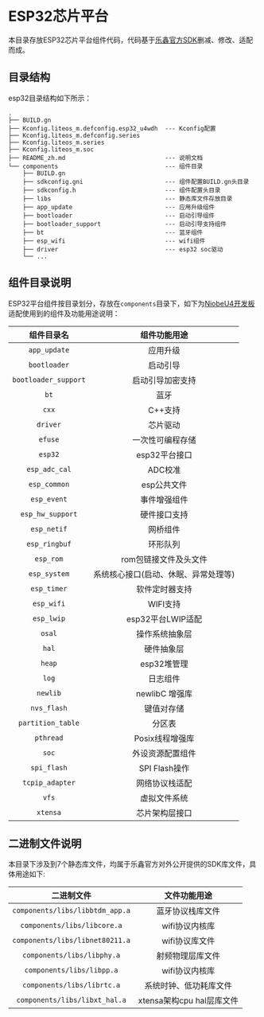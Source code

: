 # ESP32芯片平台

本目录存放ESP32芯片平台组件代码，代码基于[乐鑫官方SDK](https://github.com/espressif/esp-idf/tree/release/v4.3/components)删减、修改、适配而成。

## 目录结构

esp32目录结构如下所示：

```
.
├── BUILD.gn
├── Kconfig.liteos_m.defconfig.esp32_u4wdh	---	Kconfig配置
├── Kconfig.liteos_m.defconfig.series		
├── Kconfig.liteos_m.series						
├── Kconfig.liteos_m.soc						
├── README_zh.md							---	说明文档
└── components								---	组件目录
    ├── BUILD.gn
    ├── sdkconfig.gni						---	组件配置BUILD.gn头目录
    ├── sdkconfig.h							---	组件配置头目录
    ├── libs								--- 静态库文件存放目录
    ├── app_update							--- 应用升级组件
    ├── bootloader							--- 启动引导组件
    ├── bootloader_support					--- 启动引导支持组件
    ├── bt									--- 蓝牙组件
    ├── esp_wifi							--- wifi组件
    ├── driver								--- esp32 soc驱动
    └── ...
```

## 组件目录说明

ESP32平台组件按目录划分，存放在`components`目录下，如下为[NiobeU4开发板](https://gitee.com/openharmony-sig/device_board_openvalley/blob/master/niobeu4/README_zh.md)适配使用到的组件及功能用途说明：

| 组件目录名  | 组件功能用途 |
| :-----------: | :----------------------------------------------------------: |
| `app_update` | 应用升级 |
| `bootloader` | 启动引导 |
| `bootloader_support` | 启动引导加密支持 |
| `bt` | 蓝牙 |
| `cxx` | C++支持 |
| `driver` | 芯片驱动 |
| `efuse` | 一次性可编程存储 |
| `esp32` | esp32平台接口 |
| `esp_adc_cal` | ADC校准 |
| `esp_common` | esp公共文件 |
| `esp_event` | 事件增强组件 |
| `esp_hw_support` | 硬件接口支持 |
| `esp_netif` | 网桥组件 |
| `esp_ringbuf` | 环形队列 |
| `esp_rom` | rom包链接文件及头文件 |
| `esp_system` | 系统核心接口(启动、休眠、异常处理等) |
| `esp_timer` | 软件定时器支持 |
| `esp_wifi` | WIFI支持 |
| `esp_lwip` | esp32平台LWIP适配 |
| `osal` | 操作系统抽象层 |
| `hal` | 硬件抽象层 |
| `heap` | esp32堆管理 |
| `log` | 日志组件 |
| `newlib` | newlibC 增强库 |
| `nvs_flash` | 键值对存储 |
| `partition_table` | 分区表 |
| `pthread` | Posix线程增强库 |
| `soc` | 外设资源配置组件 |
| `spi_flash` | SPI Flash操作 |
| `tcpip_adapter` | 网络协议栈适配 |
| `vfs` | 虚拟文件系统 |
| `xtensa` | 芯片架构层接口 |



## 二进制文件说明

本目录下涉及到7个静态库文件，均属于乐鑫官方对外公开提供的SDK库文件，具体用途如下:

|           二进制文件            |       文件功能用途        |
| :-----------------------------: | :-----------------------: |
| `components/libs/libbtdm_app.a` |     蓝牙协议栈库文件      |
|   `components/libs/libcore.a`   |      wifi协议内核库       |
| `components/libs/libnet80211.a` |      wifi协议库文件       |
|   `components/libs/libphy.a`    |     射频物理层库文件      |
|    `components/libs/libpp.a`    |      wifi协议内核库       |
|   `components/libs/librtc.a`    |  系统时钟、低功耗库文件   |
|  `components/libs/libxt_hal.a`  | xtensa架构cpu hal层库文件 |


